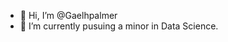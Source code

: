 - 👋 Hi, I’m @Gaelhpalmer
- 🌱 I’m currently pusuing a minor in Data Science.
<!---
Gaelhpalmer/Gaelhpalmer is a ✨ special ✨ repository because its `README.md` (this file) appears on your GitHub profile.
You can click the Preview link to take a look at your changes.
--->
